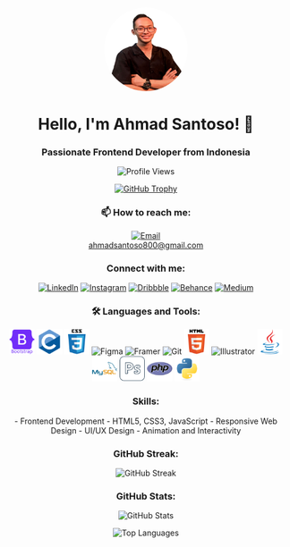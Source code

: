 <!-- Profile Picture -->
<div align="center">
  <img src="imageprofile.png" alt="Ahmad Santoso's Profile" style="border-radius: 50%; width: 150px; height: 150px;">
</div>

<!-- Header -->
<h1 align="center">Hello, I'm Ahmad Santoso! 👋</h1>
<h3 align="center">Passionate Frontend Developer from Indonesia</h3>

<!-- Profile Views Badge -->
<p align="center">
  <img src="https://komarev.com/ghpvc/?username=ahmad-santoso&label=Profile%20views&color=0e75b6&style=flat" alt="Profile Views">
</p>

<!-- GitHub Trophy -->
<p align="center">
  <a href="https://github.com/ryo-ma/github-profile-trophy">
    <img src="https://github-profile-trophy.vercel.app/?username=ahmad-santoso&theme=nord&row=2&column=3&margin-w=15" alt="GitHub Trophy">
  </a>
</p>

<!-- Contact Information -->
<div align="center">
  <h3>📫 How to reach me:</h3>
  <a href="mailto:ahmadsantoso800@gmail.com">
    <img src="https://img.icons8.com/ios/50/000000/new-post.png" alt="Email" height="40" width="40"/>
  </a>
  <br/>
  <a href="mailto:ahmadsantoso800@gmail.com">ahmadsantoso800@gmail.com</a>
</div>

<!-- Social Media Links -->
<h3 align="center">Connect with me:</h3>
<p align="center">
  <a href="https://www.linkedin.com/in/ahmadsantoso-?utm_source=share&utm_campaign=share_via&utm_content=profile&utm_medium=android_app" target="_blank" rel="noopener noreferrer"><img src="https://raw.githubusercontent.com/rahuldkjain/github-profile-readme-generator/master/src/images/icons/Social/linked-in-alt.svg" alt="LinkedIn" height="30" width="40" /></a>
  <a href="https://instagram.com/anto1718" target="_blank" rel="noopener noreferrer"><img src="https://raw.githubusercontent.com/rahuldkjain/github-profile-readme-generator/master/src/images/icons/Social/instagram.svg" alt="Instagram" height="30" width="40" /></a>
  <a href="https://dribbble.com/ahmadsantoso" target="_blank" rel="noopener noreferrer"><img src="https://raw.githubusercontent.com/rahuldkjain/github-profile-readme-generator/master/src/images/icons/Social/dribbble.svg" alt="Dribbble" height="30" width="40" /></a>
  <a href="https://www.behance.net/ahmadsantoso" target="_blank" rel="noopener noreferrer"><img src="https://raw.githubusercontent.com/rahuldkjain/github-profile-readme-generator/master/src/images/icons/Social/behance.svg" alt="Behance" height="30" width="40" /></a>
  <a href="https://medium.com/@ahmadsantoso800" target="_blank" rel="noopener noreferrer"><img src="https://raw.githubusercontent.com/rahuldkjain/github-profile-readme-generator/master/src/images/icons/Social/medium.svg" alt="Medium" height="30" width="40" /></a>
</p>

<!-- Languages and Tools -->
<h3 align="center">🛠️ Languages and Tools:</h3>
<p align="center">
  <img src="https://raw.githubusercontent.com/devicons/devicon/master/icons/bootstrap/bootstrap-plain-wordmark.svg" alt="Bootstrap" title="Bootstrap" width="45" height="45"/>
  <img src="https://raw.githubusercontent.com/devicons/devicon/master/icons/c/c-original.svg" alt="C" title="C" width="45" height="45"/>
  <img src="https://raw.githubusercontent.com/devicons/devicon/master/icons/css3/css3-original-wordmark.svg" alt="CSS3" title="CSS3" width="45" height="45"/>
  <img src="https://www.vectorlogo.zone/logos/figma/figma-icon.svg" alt="Figma" title="Figma" width="45" height="45"/>
  <img src="https://www.vectorlogo.zone/logos/framer/framer-icon.svg" alt="Framer" title="Framer" width="45" height="45"/>
  <img src="https://www.vectorlogo.zone/logos/git-scm/git-scm-icon.svg" alt="Git" title="Git" width="45" height="45"/>
  <img src="https://raw.githubusercontent.com/devicons/devicon/master/icons/html5/html5-original-wordmark.svg" alt="HTML5" title="HTML5" width="45" height="45"/>
  <img src="https://www.vectorlogo.zone/logos/adobe_illustrator/adobe_illustrator-icon.svg" alt="Illustrator" title="Illustrator" width="45" height="45"/>
  <img src="https://raw.githubusercontent.com/devicons/devicon/master/icons/java/java-original.svg" alt="Java" title="Java" width="45" height="45"/>
  <img src="https://raw.githubusercontent.com/devicons/devicon/master/icons/mysql/mysql-original-wordmark.svg" alt="MySQL" title="MySQL" width="45" height="45"/>
  <img src="https://raw.githubusercontent.com/devicons/devicon/master/icons/photoshop/photoshop-line.svg" alt="Photoshop" title="Photoshop" width="45" height="45"/>
  <img src="https://raw.githubusercontent.com/devicons/devicon/master/icons/php/php-original.svg" alt="PHP" title="PHP" width="45" height="45"/>
  <img src="https://raw.githubusercontent.com/devicons/devicon/master/icons/python/python-original.svg" alt="Python" title="Python" width="45" height="45"/>
</p>

<!-- Skills Section -->
<h3 align="center">Skills:</h3>
<p align="center">
  - Frontend Development
  - HTML5, CSS3, JavaScript
  - Responsive Web Design
  - UI/UX Design
  - Animation and Interactivity
</p>

<!-- GitHub Streak -->
<div align="center">
  <h3>GitHub Streak:</h3>
  <img src="https://github-readme-streak-stats.herokuapp.com/?user=ahmad-santoso" alt="GitHub Streak" width="50%">
</div>

<!-- GitHub Stats -->
<div align="center">
  <h3>GitHub Stats:</h3>
  <img src="https://github-readme-stats.vercel.app/api?username=ahmad-santoso&show_icons=true&theme=radical" alt="GitHub Stats" width="45%">
</div>

<!-- Top Languages Card -->
<p align="center">
  <img src="https://github-readme-stats.vercel.app/api/top-langs/?username=ahmad-santoso&layout=compact&theme=radical" alt="Top Languages" width="45%">
</p>
